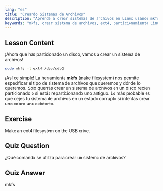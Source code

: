 ```yaml
---
lang: "es"
title: "Creando Sistemas de Archivos"
description: "Aprende a crear sistemas de archivos en Linux usando mkfs. Esta guía para principiantes cubre ext4 y el particionamiento de discos. ¡Comienza tu viaje en Linux!"
keywords: "mkfs, crear sistema de archivos, ext4, particionamiento Linux, tutorial Linux, Linux para principiantes, gestión de discos, guía Linux"
---
```


## Lesson Content

¡Ahora que has particionado un disco, vamos a crear un sistema de archivos!

```bash
sudo mkfs -t ext4 /dev/sdb2
```

¡Así de simple! La herramienta **mkfs** (make filesystem) nos permite especificar el tipo de sistema de archivos que queremos y dónde lo queremos. Solo querrás crear un sistema de archivos en un disco recién particionado o si estás reparticionando uno antiguo. Lo más probable es que dejes tu sistema de archivos en un estado corrupto si intentas crear uno sobre uno existente.

## Exercise

Make an ext4 filesystem on the USB drive.

## Quiz Question

¿Qué comando se utiliza para crear un sistema de archivos?

## Quiz Answer

mkfs
